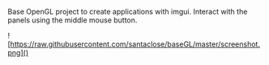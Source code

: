 Base OpenGL project to create applications with imgui. Interact with the panels using the middle mouse button.

![https://raw.githubusercontent.com/santaclose/baseGL/master/screenshot.png]()